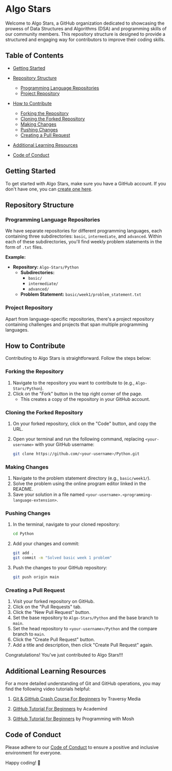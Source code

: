 # Algo Stars

Welcome to Algo Stars, a GitHub organization dedicated to showcasing the prowess of Data Structures and Algorithms (DSA) and programming skills of our community members. This repository structure is designed to provide a structured and engaging way for contributors to improve their coding skills.

## Table of Contents
- [Getting Started](#getting-started)
- [Repository Structure](#repository-structure)
  - [Programming Language Repositories](#programming-language-repositories)
  - [Project Repository](#project-repository)
- [How to Contribute](#how-to-contribute)
  - [Forking the Repository](#forking-the-repository)
  - [Cloning the Forked Repository](#cloning-the-forked-repository)
  - [Making Changes](#making-changes)
  - [Pushing Changes](#pushing-changes)
  - [Creating a Pull Request](#creating-a-pull-request)

- [Additional Learning Resources](#additional-learning-resources)
- [Code of Conduct](#code-of-conduct)

## Getting Started

To get started with Algo Stars, make sure you have a GitHub account. If you don't have one, you can [create one here](https://github.com/join).

## Repository Structure

### Programming Language Repositories

We have separate repositories for different programming languages, each containing three subdirectories: `basic`, `intermediate`, and `advanced`. Within each of these subdirectories, you'll find weekly problem statements in the form of `.txt` files.

**Example:**
- **Repository:** `Algo-Stars/Python`
  - **Subdirectories:**
    - `basic/`
    - `intermediate/`
    - `advanced/`
  - **Problem Statement:** `basic/week1/problem_statement.txt`

### Project Repository

Apart from language-specific repositories, there's a project repository containing challenges and projects that span multiple programming languages.

## How to Contribute

Contributing to Algo Stars is straightforward. Follow the steps below:

### Forking the Repository

1. Navigate to the repository you want to contribute to (e.g., `Algo-Stars/Python`).
2. Click on the "Fork" button in the top right corner of the page.
   - This creates a copy of the repository in your GitHub account.

### Cloning the Forked Repository

1. On your forked repository, click on the "Code" button, and copy the URL.
2. Open your terminal and run the following command, replacing `<your-username>` with your GitHub username:

   ```bash
   git clone https://github.com/<your-username>/Python.git
   ```

### Making Changes

1. Navigate to the problem statement directory (e.g., `basic/week1/`).
2. Solve the problem using the online program editor linked in the README.
3. Save your solution in a file named `<your-username>.<programming-language-extension>`.

### Pushing Changes

1. In the terminal, navigate to your cloned repository:

   ```bash
   cd Python
   ```

2. Add your changes and commit:

   ```bash
   git add .
   git commit -m "Solved basic week 1 problem"
   ```

3. Push the changes to your GitHub repository:

   ```bash
   git push origin main
   ```

### Creating a Pull Request

1. Visit your forked repository on GitHub.
2. Click on the "Pull Requests" tab.
3. Click the "New Pull Request" button.
4. Set the base repository to `Algo-Stars/Python` and the base branch to `main`.
5. Set the head repository to `<your-username>/Python` and the compare branch to `main`.
6. Click the "Create Pull Request" button.
7. Add a title and description, then click "Create Pull Request" again.

Congratulations! You've just contributed to Algo Stars!!!

## Additional Learning Resources

For a more detailed understanding of Git and GitHub operations, you may find the following video tutorials helpful:

1. [Git & GitHub Crash Course For Beginners](https://www.youtube.com/watch?v=SWYqp7iY_Tc) by Traversy Media

2. [GitHub Tutorial For Beginners](https://www.youtube.com/watch?v=iv8rSLsi1xo) by Academind

3. [GitHub Tutorial for Beginners](https://www.youtube.com/watch?v=0fKg7e37bQE) by Programming with Mosh


## Code of Conduct

Please adhere to our [Code of Conduct](CODE_OF_CONDUCT.md) to ensure a positive and inclusive environment for everyone.

Happy coding! 🚀